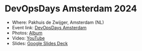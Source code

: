 # DevOpsDays Amsterdam 2024

- Where: Pakhuis de Zwijger, Amsterdam (NL)
- Event link: [DevOpsDays Amsterdam](https://devopsdays.org/events/2024-amsterdam/program)
- Photos: [Album](/images/DevOpsDays&20Amsterdam&202024)
- Video: [YouTube](https://www.youtube.com/watch?v=dWn48x4v34Q)
- Slides: [Google Slides Deck](https://docs.google.com/presentation/d/1z0HffGYTlR2V6JmJ3ThLprIRV2F6_i0VYq7cYqVBKoI)
